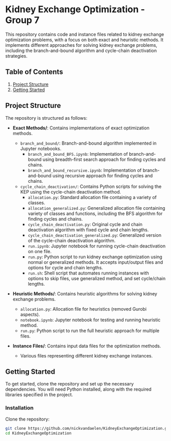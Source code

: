 # Kidney Exchange Optimization - Group 7

This repository contains code and instance files related to kidney exchange optimization problems, with a focus on both exact and heuristic methods. It implements different approaches for solving kidney exchange problems, including the branch-and-bound algorithm and cycle-chain deactivation strategies.

## Table of Contents

1. [Project Structure](#project-structure)
2. [Getting Started](#getting-started)

## Project Structure

The repository is structured as follows:

- **Exact Methods/**: Contains implementations of exact optimization methods.
  - `branch_and_bound/`: Branch-and-bound algorithm implemented in Jupyter notebooks.
    - `branch_and_bound_BFS.ipynb`: Implementation of branch-and-bound using breadth-first search approach for finding cycles and chains.
    - `branch_and_bound_recursive.ipynb`: Implementation of branch-and-bound using recursive approach for finding cycles and chains.
  - `cycle_chain_deactivation/`: Contains Python scripts for solving the KEP using the cycle-chain deactivation method.
    - `allocation.py`: Standard allocation file containing a variety of classes.
    - `allocation_generalized.py`: Generalized allocation file containing variety of classes and functions, including the BFS algorithm for finding cycles and chains.
    - `cycle_chain_deactivation.py`: Original cycle and chain deactivation algorithm with fixed cycle and chain lengths.
    - `cycle_chain_deactivation_generalized.py`: Generalized version of the cycle-chain deactivation algorithm.
    - `run.ipynb`: Jupyter notebook for running cycle-chain deactivation on one file.
    - `run.py`: Python script to run kidney exchange optimization using normal or generalized methods. It accepts input/output files and options for cycle and chain lengths.
    - `run.sh`: Shell script that automates running instances with options to skip files, use generalized method, and set cycle/chain lengths.

- **Heuristic Methods/**: Contains heuristic algorithms for solving kidney exchange problems.
  - `allocation.py`: Allocation file for heuristics (removed Gurobi aspects).
  - `notebook.ipynb`: Jupyter notebook for testing and running heuristic method.
  - `run.py`: Python script to run the full heuristic approach for multiple files.

- **Instance Files/**: Contains input data files for the optimization methods.
  - Various files representing different kidney exchange instances.

## Getting Started

To get started, clone the repository and set up the necessary dependencies. You will need Python installed, along with the required libraries specified in the project.

### Installation

Clone the repository:

```bash
git clone https://github.com/nickvandaelen/KidneyExchangeOptimization.git
cd KidneyExchangeOptimization
